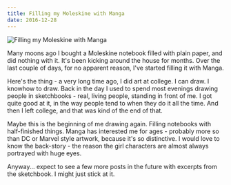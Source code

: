 ```yaml
---
title: Filling my Moleskine with Manga
date: 2016-12-28
---
```


![Filling my Moleskine with Manga](https://source.unsplash.com/jpkvklXwt98/1600x900)

Many moons ago I bought a Moleskine notebook filled with plain paper, and did nothing with it. It's been kicking around the house for months. Over the last couple of days, for no apparent reason, I've started filling it with Manga.

Here's the thing - a very long time ago, I did art at college. I can draw. I knowhow to draw. Back in the day I used to spend most evenings drawing people in sketchbooks - real, living people, standing in front of me. I got quite good at it, in the way people tend to when they do it all the time. And then I left college, and that was kind of the end of that.

Maybe this is the beginning of me drawing again. Filling notebooks with half-finished things. Manga has interested me for ages - probably more so than DC or Marvel style artwork, because it's so distinctive. I would love to know the back-story - the reason the girl characters are almost always portrayed with huge eyes.

Anyway... expect to see a few more posts in the future with excerpts from the sketchbook. I might just stick at it.